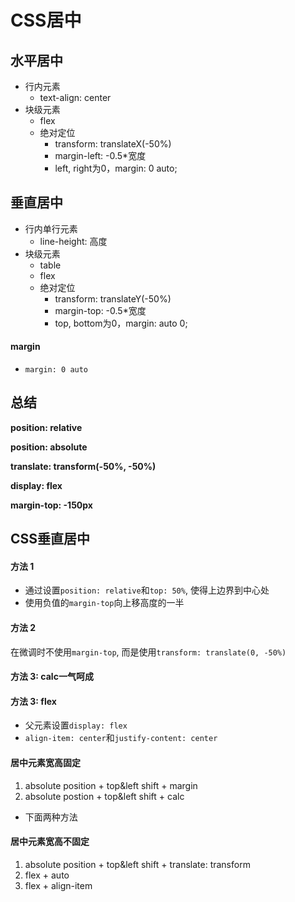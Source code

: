 # CSS居中

## 水平居中

- 行内元素
  - text-align: center
- 块级元素
  - flex
  - 绝对定位
    - transform: translateX(-50%)
    - margin-left: -0.5*宽度
    - left, right为0，margin: 0 auto;

## 垂直居中

- 行内单行元素
  - line-height: 高度
- 块级元素
  - table
  - flex
  - 绝对定位
    - transform: translateY(-50%)
    - margin-top: -0.5*宽度
    - top, bottom为0，margin: auto 0;



#### margin

- `margin: 0 auto`



## 总结

**position: relative**

**position: absolute**

**translate: transform(-50%, -50%)**

**display: flex**

**margin-top: -150px**

## CSS垂直居中

#### 方法 1

- 通过设置`position: relative`和`top: 50%`, 使得上边界到中心处
- 使用负值的`margin-top`向上移高度的一半



#### 方法 2

在微调时不使用`margin-top`, 而是使用`transform: translate(0, -50%)`



#### 方法 3: calc一气呵成



#### 方法 3: flex

- 父元素设置`display: flex`
- `align-item: center`和`justify-content: center`









#### 居中元素宽高固定

1. absolute position + top&left shift  + margin
2. absolute postion + top&left shift + calc

+ 下面两种方法



#### 居中元素宽高不固定

1. absolute position + top&left shift  + translate: transform
2. flex + auto
3. flex + align-item
